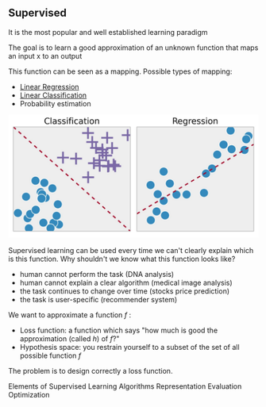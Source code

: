 ## Supervised 



It is the most popular and well established learning paradigm

The goal is to learn a good approximation of an unknown function that maps an input x to an output

This function can be seen as a mapping. Possible types of mapping: 

- [Linear Regression](Linear%20Regression.md) 
- [Linear Classification](Linear%20Classification.md) 
- Probability estimation

![](67c2f9d9f51d61faccb77447136040fb.png)


Supervised learning can be used every time we can't clearly explain which is this function. Why shouldn't we know what this function looks like? 

- human cannot perform the task (DNA analysis)
- human cannot explain a clear algorithm (medical image analysis)
- the task continues to change over time (stocks price prediction)
- the task is user-specific (recommender system)

We want to approximate a function $f$ : 

- Loss function: a function which says "how much is good the approximation (called $h$) of $f$?"
- Hypothesis space: you restrain yourself to a subset of the set of all possible function $f$ 


The problem is to design correctly a loss function. 







Elements of Supervised Learning Algorithms
Representation
Evaluation
Optimization
